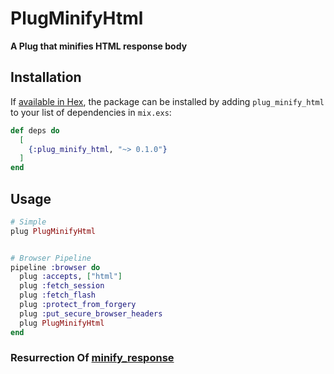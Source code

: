 # PlugMinifyHtml

**A Plug that minifies HTML response body**

## Installation

If [available in Hex](https://hex.pm/docs/publish), the package can be installed
by adding `plug_minify_html` to your list of dependencies in `mix.exs`:

```elixir
def deps do
  [
    {:plug_minify_html, "~> 0.1.0"}
  ]
end
```

## Usage

```elixir
# Simple
plug PlugMinifyHtml


# Browser Pipeline
pipeline :browser do
  plug :accepts, ["html"]
  plug :fetch_session
  plug :fetch_flash
  plug :protect_from_forgery
  plug :put_secure_browser_headers
  plug PlugMinifyHtml
end
```

### Resurrection Of [minify_response](https://github.com/gravityblast/minify_response)
